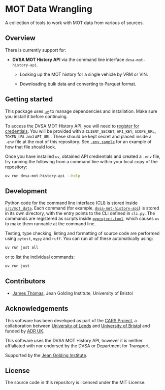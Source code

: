 # MOT Data Wrangling

A collection of tools to work with MOT data from various of sources.

## Overview

There is currently support for:

- **DVSA MOT History API** via the command line interface `dvsa-mot-history-api`.

    - Looking up the MOT history for a single vehicle by VRM or VIN.

    - Downloading bulk data and converting to Parquet format.

## Getting started

This package uses [`uv`](https://docs.astral.sh/uv/) to manage dependencies and installation. Make sure you install it before continuing.

To access the DVSA MOT History API, you will need to [register for credentials](https://documentation.history.mot.api.gov.uk).
You will be provided with a `CLIENT_SECRET`, `API_KEY`, `SCOPE_URL`, `TOKEN_URL` and `API_URL`.
These should be kept secret and placed inside a `.env` file at the root of this repository.
See [`.env.sample`](./.env.sample) for an example of how that file should look.

Once you have installed `uv`, obtained API credientials and created a `.env` file, try running the following from a command line within your local copy of the repository:

```bash
uv run dvsa-mot-history-api --help
```

## Development

Python code for the command line interface (CLI) is stored inside [`src/mot_data`](./src/mot_data).
Each command (for example, [`dvsa-mot-history-api`](./src/mot_data/dvsa_mot_history_api)) is stored in its own directory, with the entry points to the CLI defined in `cli.py`.
The commands are registered as scripts inside [`pyproject.toml`](./pyproject.toml), which causes `uv` to make them runnable at the command line.

Testing, type checking, linting and formatting of source code are performed using `pytest`, `mypy` and `ruff`.
You can run all of these automatically using:

```bash
uv run just all
```

or to list the individual commands:

```bash
uv run just
```

## Contributors

- [James Thomas](https://github.com/jatonline), Jean Golding Institute, University of Bristol

## Acknowledgements

This software has been developed as part of the [CARS Project](https://cars-project.github.io/), a collaboration between [University of Leeds](https://www.leeds.ac.uk/) and [University of Bristol](https://www.bristol.ac.uk/) and funded by [ADR UK](https://www.adruk.org/).

This software uses the DVSA MOT History API, however it is neither affialiated with nor endorsed by the DVSA or Department for Transport.

Supported by the [Jean Golding Institute](https://www.bristol.ac.uk/golding/).

## License

The source code in this repository is licensed under the MIT License.
